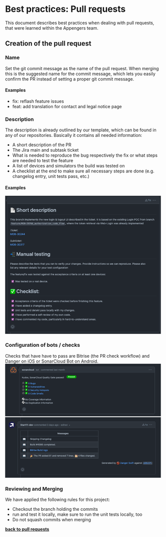 # Best practices: Pull requests
This document describes best practices when dealing with pull requests, that were learned within the Appengers team.

## Creation of the pull request
### Name
Set the git commit message as the name of the pull request. When merging this is the suggested name for the commit message, which lets you easily confirm the PR instead of setting a proper git commit message. 

#### Examples
- fix: reflash feature issues
- feat: add translation for contact and legal notice page 

### Description
The description is already outlined by our template, which can be found in any of our repositories. Basically it contains all needed information:
- A short description of the PR
- The Jira main and subtask ticket
- What is needed to reproduce the bug respectively the fix or what steps are needed to test the feature 
- A list of devices and simulators the build was tested on 
- A checklist at the end to make sure all necessary steps are done (e.g. changelog entry, unit tests pass, etc.)

#### Examples
![](../../files/screenshots/pullrequest_bestpractise_appengers.png) 

### Configuration of bots / checks
Checks that have have to pass are Bitrise (the PR check workflow) and Danger on iOS or SonarCloud Bot on Android.
![](../../files/screenshots/pullrequest_bestpractise_appengers_android_bot.png)
![](../../files/screenshots/pullrequest_bestpractise_appengers_ios_bot.png)

### Reviewing and Merging
We have applied the following rules for this project:
- Checkout the branch holding the commits
- run and test it locally, make sure to run the unit tests locally, too
- Do not squash commits when merging

**[back to pull requests](/docs/development.md#pull-requests)**
